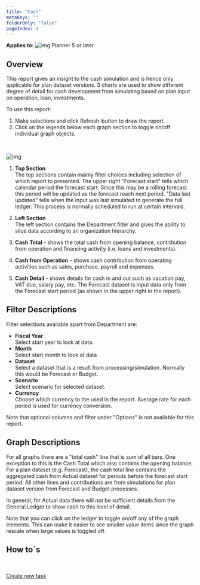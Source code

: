 ```yaml
---
title: "Cash"
metaKeys: ""
folderOnly: "false"
pageIndex: 4
---
```


**Applies to:** ![img](https://profitbasedocs.blob.core.windows.net/icons/yes-icon.png) Planner 5 or later.

## Overview
This report gives an insight to the cash simulation and is hence only applicable for plan dataset versions. 3 charts are used to show different degree of detail for cash development from simulating based on plan input on operation, loan, investments.

To use this report:

1. Make selections and click Refresh-button to draw the report.
1. Click on the legends below each graph section to toggle on/off individual graph objects.
<br/>

![img](https://profitbasedocs.blob.core.windows.net/enduserhelp/images/finance-reports-cash-v5.JPG)

1. **Top Section** <br/>
The top sections contain mainly filter choices including selection of which report to presented.
The upper right "Forecast start" tells which calendar period the forecast start. Since this may be a rolling forecast this period will be updated as the forecast reach next period. "Data last updated" tells when the input was last simulated to generate the full ledger. This process is normally scheduled to run at certain intervals.

2. **Left Section** <br/>
The left section contains the Department filter and gives the ability to slice data according to an organization hierarchy.

3. **Cash Total** - shows the total cash from opening balance, contribution from operation and financing activity (i.e. loans and investments).

4. **Cash from Operation** - shows cash contribution from operating activities such as sales, purchase, payroll and expenses.

5. **Cash Detail** - shows details for cash in and out such as vacation pay, VAT due, salary pay, etc.
The Forecast dataset is input data only from the Forecast start period (as shown in the upper right in the report).

## Filter Descriptions
Filter selections available apart from Department are:

- **Fiscal Year**<br/>Select start year to look at data.
- **Month**<br/>Select start month to look at data
- **Dataset**<br/>Select a dataset that is a result from processing/simulation. Normally this would be Forecast or Budget.
- **Scenario**<br/>Select scenario for selected dataset.
- **Currency**<br/>Choose which currency to the used in the report. Average rate for each period is used for currency conversion.

Note that optional columns and filter under "Options" is not available for this report.

## Graph Descriptions

For all graphs there are a "total cash" line that is sum of all bars. One exception to this is the Cash Total which also contains the opening balance. For a plan dataset (e.g. Forecast), the cash total line contains the aggregated cash from Actual dataset for periods before the forecast start period. All other lines and contributions are from simulations for plan dataset version from Forecast and Budget processes.

In general, for Actual data there will not be sufficient details from the General Ledger to show cash to this level of detail.

Note that you can click on the ledger to toggle on/off any of the graph elements. This can make it easier to see smaller value items since the graph rescale when large values is toggled off.

## How to`s

<br/>

[Create new task](../../process-and-tasks/tasks/create-edit-task.md)<br/>
